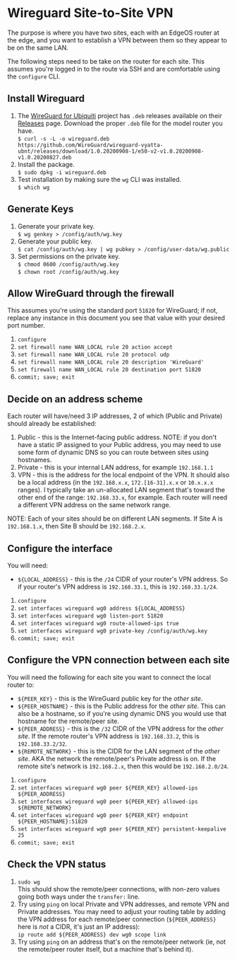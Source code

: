 # Wireguard Site-to-Site VPN

The purpose is where you have two sites, each with an EdgeOS router at the edge,
and you want to establish a VPN between them so they appear to be on the same
LAN.

The following steps need to be take on the router for each site. This assumes
you're logged in to the route via SSH and are comfortable using the `configure`
CLI.

## Install Wireguard

1. The [WireGuard for Ubiquiti](https://github.com/WireGuard/wireguard-vyatta-ubnt) project has
`.deb` releases available on their
[Releases](https://github.com/WireGuard/wireguard-vyatta-ubnt/releases) page.
Download the proper `.deb` file for the model router you have.   
   `$ curl -s -L -o wireguard.deb
   https://github.com/WireGuard/wireguard-vyatta-ubnt/releases/download/1.0.20200908-1/e50-v2-v1.0.20200908-v1.0.20200827.deb`
1. Install the package.   
   `$ sudo dpkg -i wireguard.deb`
1. Test installation by making sure the `wg` CLI was installed.   
   `$ which wg`

## Generate Keys

1. Generate your private key.   
   `$ wg genkey > /config/auth/wg.key`
1. Generate your public key.   
   `$ cat /config/auth/wg.key | wg pubkey > /config/user-data/wg.public`
1. Set permissions on the private key.   
   `$ chmod 0600 /config/auth/wg.key`   
   `$ chown root /config/auth/wg.key`

## Allow WireGuard through the firewall

This assumes you're using the standard port `51820` for WireGuard; if not,
replace any instance in this document you see that value with your desired port
number.

1. `configure`
1. `set firewall name WAN_LOCAL rule 20 action accept`
1. `set firewall name WAN_LOCAL rule 20 protocol udp`
1. `set firewall name WAN_LOCAL rule 20 description 'WireGuard'`
1. `set firewall name WAN_LOCAL rule 20 destination port 51820`
1. `commit; save; exit`

## Decide on an address scheme

Each router will have/need 3 IP addresses, 2 of which (Public and Private)
should already be established:
1. Public - this is the Internet-facing public address. NOTE: if you don't have
a static IP assigned to your Public address, you may need to use some form of
dynamic DNS so you can route between sites using hostnames.
1. Private - this is your internal LAN address, for example `192.168.1.1`
1. VPN - this is the address for the local endpoint of the VPN. It should also
be a local address (in the `192.168.x.x`, `172.[16-31].x.x` or `10.x.x.x`
ranges). I typically take an un-allocated LAN segment that's toward the other
end of the range: `192.168.33.x`, for example. Each router will need a different
VPN address on the same network range.

NOTE: Each of your sites should be on different LAN segments. If Site A is
`192.168.1.x`, then Site B should be `192.168.2.x`.

## Configure the interface

You will need:
- `${LOCAL_ADDRESS}` - this is the `/24` CIDR of your router's VPN address. So
  if your router's VPN address is `192.168.33.1`, this is `192.168.33.1/24`.

1. `configure`
1. `set interfaces wireguard wg0 address ${LOCAL_ADDRESS}`
1. `set interfaces wireguard wg0 listen-port 51820`
1. `set interfaces wireguard wg0 route-allowed-ips true`
1. `set interfaces wireguard wg0 private-key /config/auth/wg.key`
1. `commit; save; exit`

## Configure the VPN connection between each site

You will need the following for each site you want to connect the local router
to:
- `${PEER_KEY}` - this is the WireGuard public key for the *other site*.
- `${PEER_HOSTNAME}` - this is the Public address for the *other site*. This can
  also be a hostname, so if you're using dynamic DNS you would use that
  hostname for the remote/peer site.
- `${PEER_ADDRESS}` - this is the `/32` CIDR of the VPN address for the *other
  site*. If the remote router's VPN address is `192.168.33.2`, this is
  `192.168.33.2/32`.
- `${REMOTE_NETWORK}` - this is the CIDR for the LAN segment of the *other
  site*. AKA the network the remote/peer's Private address is on. If the remote
  site's network is `192.168.2.x`, then this would be `192.168.2.0/24`.

1. `configure`
1. `set interfaces wireguard wg0 peer ${PEER_KEY} allowed-ips ${PEER_ADDRESS}`
1. `set interfaces wireguard wg0 peer ${PEER_KEY} allowed-ips ${REMOTE_NETWORK}`
1. `set interfaces wireguard wg0 peer ${PEER_KEY} endpoint
${PEER_HOSTNAME}:51820`
1. `set interfaces wireguard wg0 peer ${PEER_KEY} persistent-keepalive 25`
1. `commit; save; exit`

## Check the VPN status

1. `sudo wg`   
   This should show the remote/peer connections, with non-zero values going both
   ways under the `transfer:` line.
1. Try using `ping` on local Private and VPN addresses, and remote VPN and
Private addresses. You may need to adjust your routing table by adding the VPN
address for each remote/peer connection (`${PEER_ADDRESS}` here is *not* a CIDR,
it's just an IP address):   
   `ip route add ${PEER_ADDRESS} dev wg0 scope link`
1. Try using `ping` on an address that's on the remote/peer network (ie, not the
remote/peer router itself, but a machine that's behind it).
